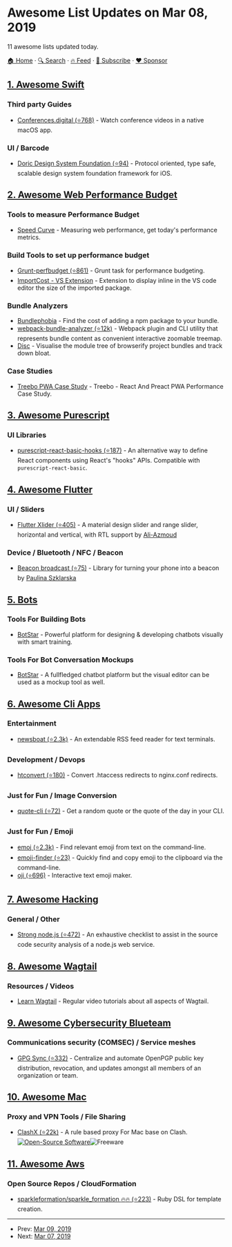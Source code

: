 # Awesome List Updates on Mar 08, 2019

11 awesome lists updated today.

[🏠 Home](/README.md) · [🔍 Search](https://www.trackawesomelist.com/search/) · [🔥 Feed](https://www.trackawesomelist.com/rss.xml) · [📮 Subscribe](https://trackawesomelist.us17.list-manage.com/subscribe?u=d2f0117aa829c83a63ec63c2f&id=36a103854c) · [❤️  Sponsor](https://github.com/sponsors/theowenyoung)



## [1. Awesome Swift](/content/matteocrippa/awesome-swift/README.md)

### Third party Guides

*   [Conferences.digital (⭐768)](https://github.com/zagahr/Conferences.digital) - Watch conference videos in a native macOS app.

### UI / Barcode

*   [Doric Design System Foundation (⭐94)](https://github.com/jayeshk/Doric) - Protocol oriented, type safe, scalable design system foundation framework for iOS.

## [2. Awesome Web Performance Budget](/content/pajaydev/awesome-web-performance-budget/README.md)

### Tools to measure Performance Budget

*   [Speed Curve](https://speedcurve.com) - Measuring web performance, get today's performance metrics.

### Build Tools to set up performance budget

*   [Grunt-perfbudget (⭐861)](https://github.com/tkadlec/grunt-perfbudget) - Grunt task for performance budgeting.
*   [ImportCost - VS Extension](https://marketplace.visualstudio.com/items?itemName=wix.vscode-import-cost) - Extension to display inline in the VS code editor the size of the imported package.

### Bundle Analyzers

*   [Bundlephobia](https://bundlephobia.com/) - Find the cost of adding a npm package to your bundle.
*   [webpack-bundle-analyzer (⭐12k)](https://github.com/webpack-contrib/webpack-bundle-analyzer) - Webpack plugin and CLI utility that represents bundle content as convenient interactive zoomable treemap.
*   [Disc](http://hughsk.io/disc/) - Visualise the module tree of browserify project bundles and track down bloat.

### Case Studies

*   [Treebo PWA Case Study](https://medium.com/dev-channel/treebo-a-react-and-preact-progressive-web-app-performance-case-study-5e4f450d5299/) - Treebo - React And Preact PWA Performance Case Study.

## [3. Awesome Purescript](/content/passy/awesome-purescript/README.md)

### UI Libraries

*   [purescript-react-basic-hooks (⭐187)](https://github.com/spicydonuts/purescript-react-basic-hooks) - An alternative way to define React components using React's "hooks" APIs. Compatible with `purescript-react-basic`.

## [4. Awesome Flutter](/content/Solido/awesome-flutter/README.md)

### UI / Sliders

*   [Flutter Xlider (⭐405)](https://github.com/Ali-Azmoud/flutter_xlider) <!--stargazers:Ali-Azmoud/flutter_xlider--> - A material design slider and range slider, horizontal and vertical, with RTL support by [Ali-Azmoud](https://github.com/Ali-Azmoud)

### Device / Bluetooth / NFC / Beacon

*   [Beacon broadcast (⭐75)](https://github.com/pszklarska/beacon_broadcast) <!--stargazers:pszklarska/beacon_broadcast--> - Library for turning your phone into a beacon by [Paulina Szklarska](https://github.com/pszklarska/)

## [5. Bots](/content/hackerkid/bots/README.md)

### Tools For Building Bots

*   [BotStar](https://www.botstar.com/) - Powerful platform for designing & developing chatbots visually with smart training.

### Tools For Bot Conversation Mockups

*   [BotStar](https://www.botstar.com) - A fullfledged chatbot platform but the visual editor can be used as a mockup tool as well.

## [6. Awesome Cli Apps](/content/agarrharr/awesome-cli-apps/README.md)

### Entertainment

*   [newsboat (⭐2.3k)](https://github.com/newsboat/newsboat) - An extendable RSS feed reader for text terminals.

### Development / Devops

*   [htconvert (⭐180)](https://github.com/lukechilds/htconvert) - Convert .htaccess redirects to nginx.conf redirects.

### Just for Fun / Image Conversion

*   [quote-cli (⭐72)](https://github.com/riyadhalnur/quote-cli) - Get a random quote or the quote of the day in your CLI.

### Just for Fun / Emoji

*   [emoj (⭐2.3k)](https://github.com/sindresorhus/emoj) - Find relevant emoji from text on the command-line.
*   [emoji-finder (⭐23)](https://github.com/dematerializer/emoji-finder) - Quickly find and copy emoji to the clipboard via the command-line.
*   [oji (⭐696)](https://github.com/xxczaki/oji) - Interactive text emoji maker.

## [7. Awesome Hacking](/content/carpedm20/awesome-hacking/README.md)

### General / Other

*   [Strong node.js (⭐472)](https://github.com/jesusprubio/strong-node) - An exhaustive checklist to assist in the source code security analysis of a node.js web service.

## [8. Awesome Wagtail](/content/springload/awesome-wagtail/README.md)

### Resources / Videos

*   [Learn Wagtail](https://learnwagtail.com/) - Regular video tutorials about all aspects of Wagtail.

## [9. Awesome Cybersecurity Blueteam](/content/fabacab/awesome-cybersecurity-blueteam/README.md)

### Communications security (COMSEC) / Service meshes

*   [GPG Sync (⭐332)](https://github.com/firstlookmedia/gpgsync) - Centralize and automate OpenPGP public key distribution, revocation, and updates amongst all members of an organization or team.

## [10. Awesome Mac](/content/jaywcjlove/awesome-mac/README.md)

### Proxy and VPN Tools / File Sharing

*   [ClashX (⭐22k)](https://github.com/yichengchen/clashX) - A rule based proxy For Mac base on Clash. [![Open-Source Software](https://jaywcjlove.github.io/sb/ico/min-oss.svg "Open Source Software")](https://github.com/yichengchen/clashX)![Freeware](https://jaywcjlove.github.io/sb/ico/min-free.svg "Freeware")

## [11. Awesome Aws](/content/donnemartin/awesome-aws/README.md)

### Open Source Repos / CloudFormation

*   [sparkleformation/sparkle\_formation :fire::fire: (⭐223)](https://github.com/sparkleformation/sparkle_formation) - Ruby DSL for template creation.

---

- Prev: [Mar 09, 2019](/content/2019/03/09/README.md)
- Next: [Mar 07, 2019](/content/2019/03/07/README.md)
